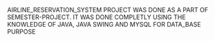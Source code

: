 AIRLINE_RESERVATION_SYSTEM PROJECT WAS DONE AS A PART OF SEMESTER-PROJECT. IT WAS DONE COMPLETLY USING THE KNOWLEDGE OF JAVA, JAVA SWING AND MYSQL FOR DATA_BASE PURPOSE
